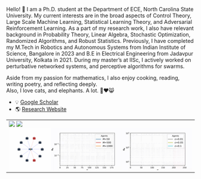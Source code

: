 Hello! 🍁
I am a Ph.D. student at the Department of ECE, North Carolina State University. My current interests are in the broad aspects of Control Theory, Large Scale Machine Learning, Statistical Learning Theory, and Adversarial Reinforcement Learning. As a part of my research work, I also have relevant background in Probability Theory, Linear Algebra, Stochastic Optimization, Randomized Algorithms, and Robust Statistics. Previously, I have completed my M.Tech in Robotics and Autonomous Systems from Indian Institute of Science, Bangalore in 2023 and B.E in Electrical Engineering from Jadavpur University, Kolkata in 2021. During my master’s at IISc, I actively worked on perturbative networked systems, and perceptive algorithms for swarms.

Aside from my passion for mathematics, I also enjoy cooking, reading, writing poetry, and reflecting deeply.<br/>
Also, I love cats, and elephants. A lot. 🐘❤️😸

- 💡 [Google Scholar](https://scholar.google.com/citations?user=tpNoQ3AAAAAJ&hl=en)
- 🌎 [Research Website](https://smaity1729rl.wordpress.ncsu.edu/)
<!---
sreejeetm1729/sreejeetm1729 is a ✨ special ✨ repository because its `README.md` (this file) appears on your GitHub profile.
You can click the Preview link to take a look at your changes.
--->
</table>
<table> 
  <tr> 
    <td>
      <img src="https://github.com/sreejeetm1729/Q-Learning-over-Static-and-Time-Varying-Networks/blob/main/Figures/combined_network_error.gif" style="width:570px"> 
      <img src="https://github.com/sreejeetm1729/MARL-Gym-Environment/blob/main/Training%20Video.gif" style="width:240px"> 
      <img src="https://github.com/sreejeetm1729/Robust-Federated-Q-Learning-with-Almost-No-communication/blob/main/Figures%20Robust%20Fed-Q/Robust%20Fed-Q%20Animation.gif" style="width:810px"> 
    </td> 
  </tr>

